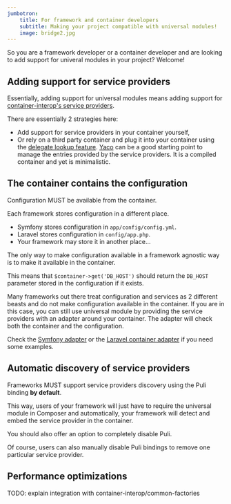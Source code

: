 ```yaml
---
jumbotron:
    title: For framework and container developers
    subtitle: Making your project compatible with universal modules!
    image: bridge2.jpg
---
```


So you are a framework developer or a container developer and are looking to add support for univeral modules in your project? Welcome!

Adding support for service providers
------------------------------------

Essentially, adding support for universal modules means adding support for [container-interop's service providers](http://github.com/container-interop/service-provider).

There are essentially 2 strategies here:

- Add support for service providers in your container yourself,  
- Or rely on a third party container and plug it into your container using the [delegate lookup feature](https://github.com/container-interop/container-interop/blob/master/docs/Delegate-lookup.md).
  [Yaco](https://github.com/thecodingmachine/yaco) can be a good starting point to manage the entries provided by the service providers. It is a compiled container and yet is minimalistic.


The container contains the configuration
----------------------------------------
 
Configuration MUST be available from the container.

Each framework stores configuration in a different place.

- Symfony stores configuration in `app/config/config.yml`.
- Laravel stores configuration in `config/app.php`.
- Your framework may store it in another place...

The only way to make configuration available in a framework agnostic way is to make it available in the container.

This means that `$container->get('DB_HOST')` should return the `DB_HOST` parameter stored in the configuration if it exists.

Many frameworks out there treat configuration and services as 2 different beasts and do not make configuration available in the container.
If you are in this case, you can still use universal module by providing the service providers with an adapter around your container.
The adapter will check both the container and the configuration.

Check the [Symfony adapter](https://github.com/thecodingmachine/service-provider-bridge-bundle/blob/1.0/src/SymfonyContainerAdapter.php) or the [Laravel container adapter](https://github.com/thecodingmachine/laravel-universal-service-provider/blob/1.0/src/LaravelContainerAdapter.php) if you need some examples.


Automatic discovery of service providers
----------------------------------------

Frameworks MUST support service providers discovery using the Puli binding **by default**.

This way, users of your framework will just have to require the universal module in Composer and automatically, your framework will detect and embed the service provider in the container.

You should also offer an option to completely disable Puli.

Of course, users can also manually disable Puli bindings to remove one particular service provider.

Performance optimizations
-------------------------

TODO: explain integration with container-interop/common-factories
